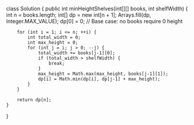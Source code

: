 class Solution {
    public int minHeightShelves(int[][] books, int shelfWidth) {
        int n = books.length;
        int[] dp = new int[n + 1];
        Arrays.fill(dp, Integer.MAX_VALUE);
        dp[0] = 0;  // Base case: no books require 0 height
        
        for (int i = 1; i <= n; ++i) {
            int total_width = 0;
            int max_height = 0;
            for (int j = i; j > 0; --j) {
                total_width += books[j-1][0];
                if (total_width > shelfWidth) {
                    break;
                }
                max_height = Math.max(max_height, books[j-1][1]);
                dp[i] = Math.min(dp[i], dp[j-1] + max_height);
            }
        }
        
        return dp[n];
    }
}
